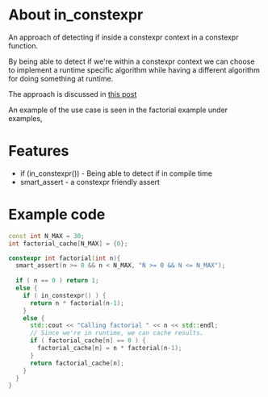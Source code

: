 # About in_constexpr
An approach of detecting if inside a constexpr context in a constexpr function. 

By being able to detect if we're within a constexpr context we can choose to implement
a runtime specific algorithm while having a different algorithm for doing something at runtime. 

The approach is discussed in [this post](http://saadahmad.ca/detecting-evaluation-context-inside-constexpr-functions/)

An example of the use case is seen in the factorial example under examples,

# Features
* if (in_constexpr()) - Being able to detect if in compile time 
* smart_assert        - a constexpr friendly assert


# Example code
```cpp
const int N_MAX = 30;
int factorial_cache[N_MAX] = {0};

constexpr int factorial(int n){  
  smart_assert(n >= 0 && n < N_MAX, "N >= 0 && N <= N_MAX");
  
  if ( n == 0 ) return 1;
  else {
    if ( in_constexpr() ) { 
      return n * factorial(n-1);
    }
    else {
      std::cout << "Calling factorial " << n << std::endl;
      // Since we're in runtime, we can cache results.
      if ( factorial_cache[n] == 0 ) {
        factorial_cache[n] = n * factorial(n-1);
      }
      return factorial_cache[n];
    }
  }
}
```
